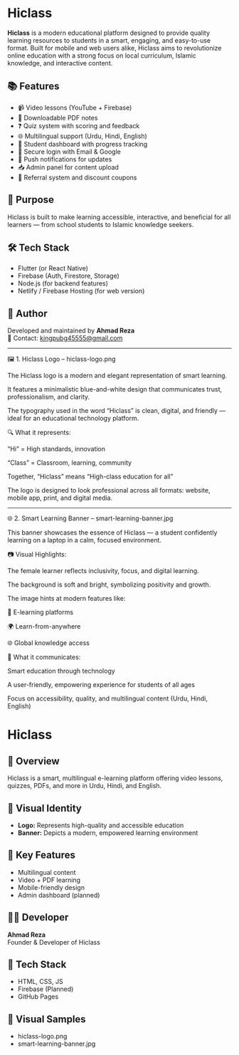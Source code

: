 # Hiclass

**Hiclass** is a modern educational platform designed to provide quality learning resources to students in a smart, engaging, and easy-to-use format. Built for mobile and web users alike, Hiclass aims to revolutionize online education with a strong focus on local curriculum, Islamic knowledge, and interactive content.

## 📚 Features

- 📹 Video lessons (YouTube + Firebase)
- 📄 Downloadable PDF notes
- ❓ Quiz system with scoring and feedback
- 🌐 Multilingual support (Urdu, Hindi, English)
- 👤 Student dashboard with progress tracking
- 🔐 Secure login with Email & Google
- 🔔 Push notifications for updates
- 📥 Admin panel for content upload
- 🎁 Referral system and discount coupons

## 🚀 Purpose

Hiclass is built to make learning accessible, interactive, and beneficial for all learners — from school students to Islamic knowledge seekers.

## 🛠️ Tech Stack

- Flutter (or React Native)
- Firebase (Auth, Firestore, Storage)
- Node.js (for backend features)
- Netlify / Firebase Hosting (for web version)

## 🙌 Author

Developed and maintained by **Ahmad Reza**  
📧 Contact: [kingpubg45555@gmail.com](mailto:kingpubg45555@gmail.com)

---
🖼️ 1. Hiclass Logo – hiclass-logo.png

The Hiclass logo is a modern and elegant representation of smart learning.

It features a minimalistic blue-and-white design that communicates trust, professionalism, and clarity.

The typography used in the word “Hiclass” is clean, digital, and friendly — ideal for an educational technology platform.


🔍 What it represents:

“Hi” = High standards, innovation

“Class” = Classroom, learning, community

Together, “Hiclass” means “High-class education for all”

The logo is designed to look professional across all formats: website, mobile app, print, and digital media.



---

🌐 2. Smart Learning Banner – smart-learning-banner.jpg

This banner showcases the essence of Hiclass — a student confidently learning on a laptop in a calm, focused environment.

📷 Visual Highlights:

The female learner reflects inclusivity, focus, and digital learning.

The background is soft and bright, symbolizing positivity and growth.

The image hints at modern features like:

📱 E-learning platforms

🌍 Learn-from-anywhere

🌐 Global knowledge access



🧠 What it communicates:

Smart education through technology

A user-friendly, empowering experience for students of all ages

Focus on accessibility, quality, and multilingual content (Urdu, Hindi, English)

# Hiclass

## 🚀 Overview
Hiclass is a smart, multilingual e-learning platform offering video lessons, quizzes, PDFs, and more in Urdu, Hindi, and English.

## 🎨 Visual Identity
- **Logo:** Represents high-quality and accessible education
- **Banner:** Depicts a modern, empowered learning environment

## 🌟 Key Features
- Multilingual content
- Video + PDF learning
- Mobile-friendly design
- Admin dashboard (planned)

## 👨‍💻 Developer
**Ahmad Reza**  
Founder & Developer of Hiclass

## 🧰 Tech Stack
- HTML, CSS, JS
- Firebase (Planned)
- GitHub Pages

## 📸 Visual Samples
- hiclass-logo.png
- smart-learning-banner.jpg
